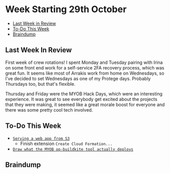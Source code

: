 # Week Starting 29th October

- [Last Week in Review](#last-week-in-review)
- [To-Do This Week](#to-do-this-week)
- [Braindump](#braindump)

## Last Week In Review
First week of crew rotations! I spent Monday and Tuesday pairing with Irina on some front end work for a self-service 2FA recovery process, which was great fun. It seems like most of Arrakis work from home on Wednesdays, so I've decided to set Wednesdays as one of my Protege days. Probably Thursdays too, but that's flexible.

Thursday and Friday were the MYOB Hack Days, which were an interesting experience. It was great to see everybody get excited about the projects that they were making, it seemed like a great morale boost for everyone and there was some pretty cool tech involved.

## To-Do This Week
- [`Serving a web app from S3`](https://trello.com/c/S7FfX3TT)
    - Finish extension `Create Cloud Formation...`
- [`Draw what the MYOB op-buildkite tool actually deploys`](https://trello.com/c/WZOt1cNv)

## Braindump

